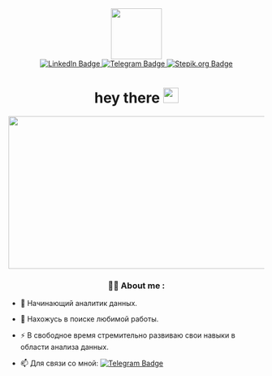 <div id="header" align="center">
  <img src="https://media.giphy.com/media/LEe5yo2E9Fi3FmuEPK/giphy.gif?cid=ecf05e475q1rso5pqfyu9gesij7b10ukbk620bcdamct6jv9&rid=giphy.gif" width="100"/
</div>
  <div id="badges" align="center">
    <a href="https://www.linkedin.com/in/aleksei-pivovarov-11b894249/">
      <img src="https://img.shields.io/badge/linkedin-blue?logo=linkedin&logoColor=white&style=for-the-badge" alt="LinkedIn Badge"/>
    </a>
    <a href="https://t.me/Wachamba">
      <img src="https://img.shields.io/badge/Telegram-blue?logo=telegram&logoColor=white&style=for-the-badge" alt="Telegram Badge"/>
    </a>
    <a href="https://stepik.org/users/495118325">
      <img src="https://img.shields.io/badge/stepik.org-black?logo=stepik&logoColor=white&style=for-the-badge" alt="Stepik.org Badge"/>
    </a>
</div>
<h1>
  hey there
  <img src="https://media.giphy.com/media/hvRJCLFzcasrR4ia7z/giphy.gif" width="30px"/>
</h1>
<div align="center">
  <img src="https://media.giphy.com/media/cNfIqjpCY1zqfaLmd8/giphy.gif?cid=ecf05e47hhp2s7bha5lnuzo93tux5wgw1sg6gow9uhzqc458&rid=giphy.gif" width="600" height="300"/>
</div>

### :man_technologist: About me :

<div id="aboutme" align="left">


- :telescope: Начинающий аналитик данных.

- :seedling: Нахожусь в поиске любимой работы.

- :zap: В свободное время стремительно развиваю свои навыки в области анализа данных.

- :mailbox: Для связи со мной: [![Telegram Badge](https://img.shields.io/badge/-Wachamba-blue?style=flat&logo=Telegram&logoColor=white)](yhttps://t.me/Wachamba)
</div>


